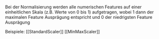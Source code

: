 Bei der Normalisierung werden alle numerischen Features auf einer einheitlichen Skala (z.B. Werte von 0 bis 1) aufgetragen, wobei 1 dann der maximalen Feature Ausprägung entspricht und 0 der niedrigsten Feature Ausprägung

Beispiele: 
[[StandardScaler]]
[[MinMaxScaler]]
